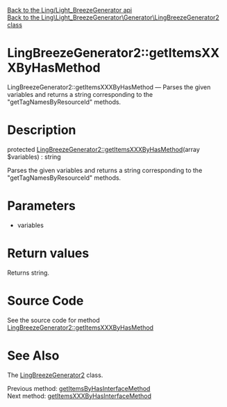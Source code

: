 [Back to the Ling/Light_BreezeGenerator api](https://github.com/lingtalfi/Light_BreezeGenerator/blob/master/doc/api/Ling/Light_BreezeGenerator.md)<br>
[Back to the Ling\Light_BreezeGenerator\Generator\LingBreezeGenerator2 class](https://github.com/lingtalfi/Light_BreezeGenerator/blob/master/doc/api/Ling/Light_BreezeGenerator/Generator/LingBreezeGenerator2.md)


LingBreezeGenerator2::getItemsXXXByHasMethod
================



LingBreezeGenerator2::getItemsXXXByHasMethod — Parses the given variables and returns a string corresponding to the "getTagNamesByResourceId" methods.




Description
================


protected [LingBreezeGenerator2::getItemsXXXByHasMethod](https://github.com/lingtalfi/Light_BreezeGenerator/blob/master/doc/api/Ling/Light_BreezeGenerator/Generator/LingBreezeGenerator2/getItemsXXXByHasMethod.md)(array $variables) : string




Parses the given variables and returns a string corresponding to the "getTagNamesByResourceId" methods.




Parameters
================


- variables

    


Return values
================

Returns string.








Source Code
===========
See the source code for method [LingBreezeGenerator2::getItemsXXXByHasMethod](https://github.com/lingtalfi/Light_BreezeGenerator/blob/master/Generator/LingBreezeGenerator2.php#L1506-L1587)


See Also
================

The [LingBreezeGenerator2](https://github.com/lingtalfi/Light_BreezeGenerator/blob/master/doc/api/Ling/Light_BreezeGenerator/Generator/LingBreezeGenerator2.md) class.

Previous method: [getItemsByHasInterfaceMethod](https://github.com/lingtalfi/Light_BreezeGenerator/blob/master/doc/api/Ling/Light_BreezeGenerator/Generator/LingBreezeGenerator2/getItemsByHasInterfaceMethod.md)<br>Next method: [getItemsXXXByHasInterfaceMethod](https://github.com/lingtalfi/Light_BreezeGenerator/blob/master/doc/api/Ling/Light_BreezeGenerator/Generator/LingBreezeGenerator2/getItemsXXXByHasInterfaceMethod.md)<br>

